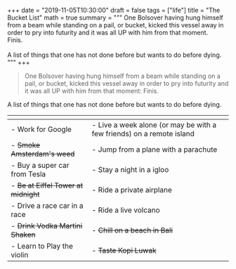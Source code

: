 +++
date = "2019-11-05T10:30:00"
draft = false
tags = ["life"]
title = "The Bucket List"
math = true
summary = """
One Bolsover having hung himself from a beam while standing on a pail, or bucket, 
kicked this vessel away in order to pry into futurity and it was all UP with him from that moment.
<br>
Finis. <br>
<br>
A list of things that one has not done before but wants to do before dying.
<br>
"""
+++

> One Bolsover having hung himself from a beam while standing on a pail, or bucket, kicked this vessel away in order to pry 
into futurity and it was all UP with him from that moment: Finis.

A list of things that one has not done before but wants to do before dying.


| <!-- -->    | <!-- -->    |
|-------------|-------------|
| - Work for Google | - Live a week alone (or may be with a few friends) on a remote island |
| - ~~Smoke Amsterdam's weed~~ | - Jump from a plane with a parachute |
| - Buy a super car from Tesla | - Stay a night in a igloo |
| - ~~Be at Eiffel Tower at midnight~~ | - Ride a private airplane |
| - Drive a race car in a race | - Ride a live volcano |
| - ~~Drink Vodka Martini Shaken~~| - ~~Chill on a beach in Bali~~ |
| - Learn to Play the violin | - ~~Taste Kopi Luwak~~ |



